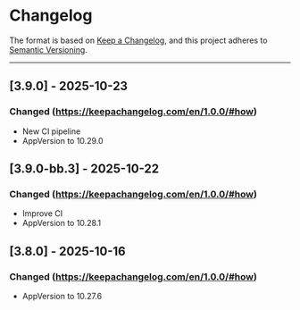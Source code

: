 # Changelog

The format is based on [Keep a Changelog](https://keepachangelog.com/en/1.0.0/), and this project adheres to [Semantic Versioning](https://semver.org/spec/v2.0.0.html).

---

## [3.9.0] - 2025-10-23
### Changed (https://keepachangelog.com/en/1.0.0/#how)
- New CI pipeline
- AppVersion to 10.29.0


## [3.9.0-bb.3] - 2025-10-22
### Changed (https://keepachangelog.com/en/1.0.0/#how)
- Improve CI
- AppVersion to 10.28.1

## [3.8.0] - 2025-10-16
### Changed (https://keepachangelog.com/en/1.0.0/#how)
- AppVersion to 10.27.6
